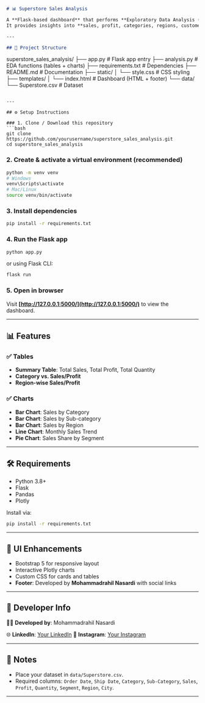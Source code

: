 ```markdown
# 📊 Superstore Sales Analysis

A **Flask-based dashboard** that performs **Exploratory Data Analysis (EDA)** on the Superstore dataset.  
It provides insights into **sales, profit, categories, regions, customer segments, and trends** through interactive tables and charts.

---

## 📁 Project Structure
```

superstore\_sales\_analysis/
├── app.py               # Flask app entry
├── analysis.py          # EDA functions (tables + charts)
├── requirements.txt     # Dependencies
├── README.md            # Documentation
├── static/
│   └── style.css        # CSS styling
├── templates/
│   └── index.html       # Dashboard (HTML + footer)
└── data/
└── Superstore.csv   # Dataset

````

---

## ⚙️ Setup Instructions

### 1. Clone / Download this repository
```bash
git clone https://github.com/yourusername/superstore_sales_analysis.git
cd superstore_sales_analysis
````

### 2. Create & activate a virtual environment (recommended)

```bash
python -m venv venv
# Windows
venv\Scripts\activate
# Mac/Linux
source venv/bin/activate
```

### 3. Install dependencies

```bash
pip install -r requirements.txt
```

### 4. Run the Flask app

```bash
python app.py
```

or using Flask CLI:

```bash
flask run
```

### 5. Open in browser

Visit **[http://127.0.0.1:5000/](http://127.0.0.1:5000/)** to view the dashboard.

---

## 📊 Features

### ✅ Tables

* **Summary Table**: Total Sales, Total Profit, Total Quantity
* **Category vs. Sales/Profit**
* **Region-wise Sales/Profit**

### ✅ Charts

* **Bar Chart**: Sales by Category
* **Bar Chart**: Sales by Sub-category
* **Bar Chart**: Sales by Region
* **Line Chart**: Monthly Sales Trend
* **Pie Chart**: Sales Share by Segment

---

## 🛠️ Requirements

* Python 3.8+
* Flask
* Pandas
* Plotly

Install via:

```bash
pip install -r requirements.txt
```

---

## 🎨 UI Enhancements

* Bootstrap 5 for responsive layout
* Interactive Plotly charts
* Custom CSS for cards and tables
* **Footer**: Developed by **Mohammadrahil Nasardi** with social links

---

## 🔗 Developer Info

👨‍💻 **Developed by**: Mohammadrahil Nasardi

🌐 **LinkedIn**: [Your LinkedIn](https://www.linkedin.com/in/your_linkedin)
📸 **Instagram**: [Your Instagram](https://www.instagram.com/your_instagram)

---

## 📌 Notes

* Place your dataset in `data/Superstore.csv`.
* Required columns:
  `Order Date`, `Ship Date`, `Category`, `Sub-Category`, `Sales`, `Profit`, `Quantity`, `Segment`, `Region`, `City`.

---

```
```
